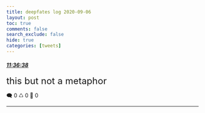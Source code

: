 ```yaml
---
title: deepfates log 2020-09-06
layout: post
toc: true
comments: false
search_exclude: false
hide: true
categories: [tweets]
---
```



#### <a href = "https://twitter.com/deepfates/status/1302662003585101824">*11:36:38*</a>

<font size="5">this but not a metaphor</font>



🗨️ 0 ♺ 0 🤍  0   

---
    
            


